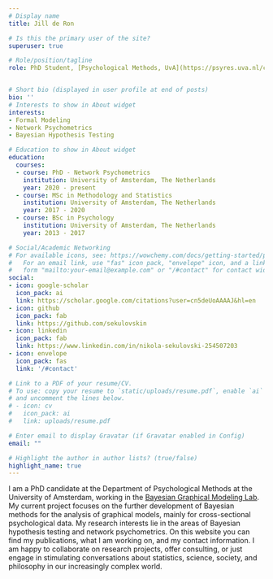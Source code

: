 ```yaml
---
# Display name
title: Jill de Ron

# Is this the primary user of the site?
superuser: true

# Role/position/tagline
role: PhD Student, [Psychological Methods, UvA](https://psyres.uva.nl/content/research-groups/programme-group-psychological-methods/programme-group-psychological-methods.html)


# Short bio (displayed in user profile at end of posts)
bio: ''
# Interests to show in About widget
interests:
- Formal Modeling
- Network Psychometrics
- Bayesian Hypothesis Testing

# Education to show in About widget
education:
  courses:
  - course: PhD - Network Psychometrics
    institution: University of Amsterdam, The Netherlands
    year: 2020 - present
  - course: MSc in Methodology and Statistics
    institution: University of Amsterdam, The Netherlands
    year: 2017 - 2020
  - course: BSc in Psychology
    institution: University of Amsterdam, The Netherlands
    year: 2013 - 2017

# Social/Academic Networking
# For available icons, see: https://wowchemy.com/docs/getting-started/page-builder/#icons
#   For an email link, use "fas" icon pack, "envelope" icon, and a link in the
#   form "mailto:your-email@example.com" or "/#contact" for contact widget.
social:
- icon: google-scholar
  icon_pack: ai
  link: https://scholar.google.com/citations?user=cn5deUoAAAAJ&hl=en
- icon: github
  icon_pack: fab
  link: https://github.com/sekulovskin
- icon: linkedin
  icon_pack: fab
  link: https://www.linkedin.com/in/nikola-sekulovski-254507203
- icon: envelope
  icon_pack: fas
  link: '/#contact'

# Link to a PDF of your resume/CV.
# To use: copy your resume to `static/uploads/resume.pdf`, enable `ai` icons in `params.toml`, 
# and uncomment the lines below.
# - icon: cv
#   icon_pack: ai
#   link: uploads/resume.pdf

# Enter email to display Gravatar (if Gravatar enabled in Config)
email: ""

# Highlight the author in author lists? (true/false)
highlight_name: true
---
```


I am a PhD candidate at the Department of Psychological Methods at the University of Amsterdam, working in the [Bayesian Graphical Modeling Lab](https://bayesiangraphicalmodeling.com/). My current project focuses on the further development of Bayesian methods for the analysis of graphical models, mainly for cross-sectional psychological data. My research interests lie in the areas of Bayesian hypothesis testing and network psychometrics. On this website you can find my publications, what I am working on, and my contact information. I am happy to collaborate on research projects, offer consulting, or just engage in stimulating conversations about statistics, science, society, and philosophy in our increasingly complex world.
